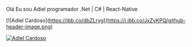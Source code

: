 <p>Olá Eu sou Adiel programador .Net | C# | React-Native</p>

[![Adiel Cardoso](https://ibb.co/dbZLryg](https://i.ibb.co/JxZyKPQ/github-header-image.png)


[![Adiel Cardoso](https://github-readme-stats.vercel.app/api/top-langs/?username=AdielCardosoDev&layout=compact)](https://github.com/anuraghazra/github-readme-stats)
